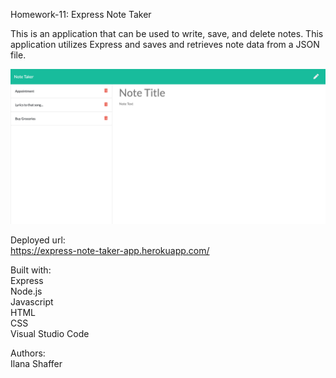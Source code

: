 Homework-11: Express Note Taker  

This is an application that can be used to write, save, and delete notes. This application utilizes Express and saves and retrieves note data from a JSON file.  

![Writing Notes](Develop/public/assets/images/notes.png)  

Deployed url:  
https://express-note-taker-app.herokuapp.com/  

Built with:  
Express  
Node.js  
Javascript  
HTML  
CSS  
Visual Studio Code   

Authors:  
Ilana Shaffer  